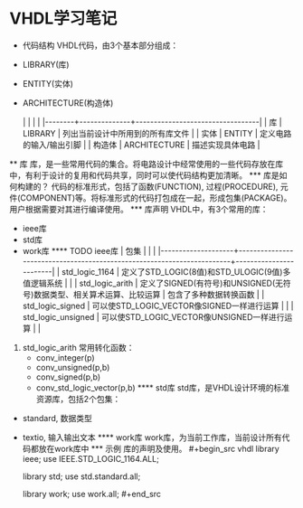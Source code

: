 # VHDL学习笔记


* 代码结构
VHDL代码，由3个基本部分组成：
- LIBRARY(库)
- ENTITY(实体)
- ARCHITECTURE(构造体)

  |        |              |                                  |
  |--------+--------------+----------------------------------|
  | 库     | LIBRARY      | 列出当前设计中所用到的所有库文件 |
  | 实体   | ENTITY       | 定义电路的输入/输出引脚          |
  | 构造体 | ARCHITECTURE | 描述实现具体电路                 |

** 库
库，是一些常用代码的集合。将电路设计中经常使用的一些代码存放在库中，有利于设计的复用和代码共享，同时可以使代码结构更加清晰。
*** 库是如何构建的？
代码的标准形式，包括了函数(FUNCTION), 过程(PROCEDURE), 元件(COMPONENT)等。将标准形式的代码打包成在一起，形成包集(PACKAGE)。用户根据需要对其进行编译使用。
*** 库声明
VHDL中，有3个常用的库：
- ieee库
- std库
- work库
**** TODO ieee库
| 包集               |                                                                        |                        |
|--------------------+------------------------------------------------------------------------+------------------------|
| std_logic_1164     | 定义了STD_LOGIC(8值)和STD_ULOGIC(9值)多值逻辑系统                      |                        |
| std_logic_arith    | 定义了SIGNED(有符号)和UNSIGNED(无符号)数据类型、相关算术运算、比较运算 | 包含了多种数据转换函数 |
| std_logic_signed   | 可以使STD_LOGIC_VECTOR像SIGNED一样进行运算                             |                        |
| std_logic_unsigned | 可以使STD_LOGIC_VECTOR像UNSIGNED一样进行运算                           |                        |

1. std_logic_arith
   常用转化函数：
   - conv_integer(p)
   - conv_unsigned(p,b)
   - conv_signed(p,b)
   - conv_std_logic_vector(p,b)
**** std库
std库，是VHDL设计环境的标准资源库，包括2个包集：
- standard, 数据类型
- textio, 输入输出文本
**** work库
work库，为当前工作库，当前设计所有代码都放在work库中
*** 示例
库的声明及使用。
#+begin_src vhdl
  library ieee;
  use IEEE.STD_LOGIC_1164.ALL;

  library std;
  use std.standard.all;

  library work;
  use work.all;
#+end_src

